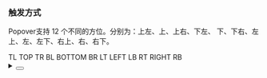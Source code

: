 ### 触发方式

Popover支持 12 个不同的方位。分别为：<yc-tag>上左</yc-tag>、<yc-tag>上</yc-tag>、<yc-tag>上右</yc-tag>、<yc-tag>下左</yc-tag>、 <yc-tag>下</yc-tag>、<yc-tag>下右</yc-tag>、<yc-tag>左上</yc-tag>、<yc-tag>左</yc-tag>、<yc-tag>左下</yc-tag>、<yc-tag>右上</yc-tag>、<yc-tag>右</yc-tag>、<yc-tag>右下</yc-tag>。

<div class="cell-demo vp-raw">
  <div :style="{ position: 'relative', width: '440px', height: '280px' }">
    <yc-popover position="tl">
      <yc-button
        class="button"
        :style="{ position: 'absolute', top: '0', left: '70px' }"
        >TL</yc-button
      >
      <template #content>
        <p>Here is the text content</p>
        <p>Here is the text content</p>
      </template>
    </yc-popover>
    <yc-popover position="top">
      <yc-button
        class="button"
        :style="{ position: 'absolute', top: '0', left: '180px' }"
        >TOP</yc-button
      >
      <template #content>
        <p>Here is the text content</p>
        <p>Here is the text content</p>
      </template>
    </yc-popover>
    <yc-popover position="tr">
      <yc-button
        class="button"
        :style="{ position: 'absolute', top: '0', left: '290px' }"
        >TR</yc-button
      >
      <template #content>
        <p>Here is the text content</p>
        <p>Here is the text content</p>
      </template>
    </yc-popover>
    <yc-popover position="bl">
      <yc-button
        class="button"
        :style="{ position: 'absolute', top: '240px', left: '70px' }"
        >BL</yc-button
      >
      <template #content>
        <p>Here is the text content</p>
        <p>Here is the text content</p>
      </template>
    </yc-popover>
    <yc-popover position="bottom">
      <yc-button
        class="button"
        :style="{ position: 'absolute', top: '240px', left: '180px' }"
        >BOTTOM</yc-button
      >
      <template #content>
        <p>Here is the text content</p>
        <p>Here is the text content</p>
      </template>
    </yc-popover>
    <yc-popover position="br">
      <yc-button
        class="button"
        :style="{ position: 'absolute', top: '240px', left: '290px' }"
        >BR</yc-button
      >
      <template #content>
        <p>Here is the text content</p>
        <p>Here is the text content</p>
      </template>
    </yc-popover>
    <yc-popover position="lt">
      <yc-button
        class="button"
        :style="{ position: 'absolute', top: '60px', left: '10px' }"
        >LT</yc-button
      >
      <template #content>
        <p>Here is the text content</p>
        <p>Here is the text content</p>
      </template>
    </yc-popover>
    <yc-popover position="left">
      <yc-button
        class="button"
        :style="{ position: 'absolute', top: '120px', left: '10px' }"
        >LEFT</yc-button
      >
      <template #content>
        <p>Here is the text content</p>
        <p>Here is the text content</p>
      </template>
    </yc-popover>
    <yc-popover position="lb">
      <yc-button
        class="button"
        :style="{ position: 'absolute', top: '180px', left: '10px' }"
        >LB</yc-button
      >
      <template #content>
        <p>Here is the text content</p>
        <p>Here is the text content</p>
      </template>
    </yc-popover>
    <yc-popover position="rt">
      <yc-button
        class="button"
        :style="{ position: 'absolute', top: '60px', left: '350px' }"
        >RT</yc-button
      >
      <template #content>
        <p>Here is the text content</p>
        <p>Here is the text content</p>
      </template>
    </yc-popover>
    <yc-popover position="right">
      <yc-button
        class="button"
        :style="{ position: 'absolute', top: '120px', left: '350px' }"
        >RIGHT</yc-button
      >
      <template #content>
        <p>Here is the text content</p>
        <p>Here is the text content</p>
      </template>
    </yc-popover>
    <yc-popover position="rb">
      <yc-button
        class="button"
        :style="{ position: 'absolute', top: '180px', left: '350px' }"
        >RB</yc-button
      >
      <template #content>
        <p>Here is the text content</p>
        <p>Here is the text content</p>
      </template>
    </yc-popover>
  </div>
</div>

<details>
<summary>
 <button class="code-btn"  >
    <icon-code />
 </button>
</summary>

```vue
<template>
  <div :style="{ position: 'relative', width: '440px', height: '280px' }">
    <yc-popover position="tl">
      <yc-button
        class="button"
        :style="{ position: 'absolute', top: '0', left: '70px' }"
        >TL</yc-button
      >
      <template #content>
        <p>Here is the text content</p>
        <p>Here is the text content</p>
      </template>
    </yc-popover>
    <yc-popover position="top">
      <yc-button
        class="button"
        :style="{ position: 'absolute', top: '0', left: '180px' }"
        >TOP</yc-button
      >
      <template #content>
        <p>Here is the text content</p>
        <p>Here is the text content</p>
      </template>
    </yc-popover>
    <yc-popover position="tr">
      <yc-button
        class="button"
        :style="{ position: 'absolute', top: '0', left: '290px' }"
        >TR</yc-button
      >
      <template #content>
        <p>Here is the text content</p>
        <p>Here is the text content</p>
      </template>
    </yc-popover>
    <yc-popover position="bl">
      <yc-button
        class="button"
        :style="{ position: 'absolute', top: '240px', left: '70px' }"
        >BL</yc-button
      >
      <template #content>
        <p>Here is the text content</p>
        <p>Here is the text content</p>
      </template>
    </yc-popover>
    <yc-popover position="bottom">
      <yc-button
        class="button"
        :style="{ position: 'absolute', top: '240px', left: '180px' }"
        >BOTTOM</yc-button
      >
      <template #content>
        <p>Here is the text content</p>
        <p>Here is the text content</p>
      </template>
    </yc-popover>
    <yc-popover position="br">
      <yc-button
        class="button"
        :style="{ position: 'absolute', top: '240px', left: '290px' }"
        >BR</yc-button
      >
      <template #content>
        <p>Here is the text content</p>
        <p>Here is the text content</p>
      </template>
    </yc-popover>
    <yc-popover position="lt">
      <yc-button
        class="button"
        :style="{ position: 'absolute', top: '60px', left: '10px' }"
        >LT</yc-button
      >
      <template #content>
        <p>Here is the text content</p>
        <p>Here is the text content</p>
      </template>
    </yc-popover>
    <yc-popover position="left">
      <yc-button
        class="button"
        :style="{ position: 'absolute', top: '120px', left: '10px' }"
        >LEFT</yc-button
      >
      <template #content>
        <p>Here is the text content</p>
        <p>Here is the text content</p>
      </template>
    </yc-popover>
    <yc-popover position="lb">
      <yc-button
        class="button"
        :style="{ position: 'absolute', top: '180px', left: '10px' }"
        >LB</yc-button
      >
      <template #content>
        <p>Here is the text content</p>
        <p>Here is the text content</p>
      </template>
    </yc-popover>
    <yc-popover position="rt">
      <yc-button
        class="button"
        :style="{ position: 'absolute', top: '60px', left: '350px' }"
        >RT</yc-button
      >
      <template #content>
        <p>Here is the text content</p>
        <p>Here is the text content</p>
      </template>
    </yc-popover>
    <yc-popover position="right">
      <yc-button
        class="button"
        :style="{ position: 'absolute', top: '120px', left: '350px' }"
        >RIGHT</yc-button
      >
      <template #content>
        <p>Here is the text content</p>
        <p>Here is the text content</p>
      </template>
    </yc-popover>
    <yc-popover position="rb">
      <yc-button
        class="button"
        :style="{ position: 'absolute', top: '180px', left: '350px' }"
        >RB</yc-button
      >
      <template #content>
        <p>Here is the text content</p>
        <p>Here is the text content</p>
      </template>
    </yc-popover>
  </div>
</template>

<style lang="less">
.button {
  width: 100px;
}
</style>
```

</details>
